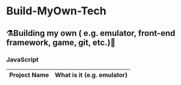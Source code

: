 # Build-MyOwn-Tech
## ⚗Building my own ( e.g. emulator, front-end framework, game, git, etc.)🔧
 
### **JavaScript**
|  Project Name              |What is it (e.g. emulator)                        |                         
|----------------|-------------------------------|
